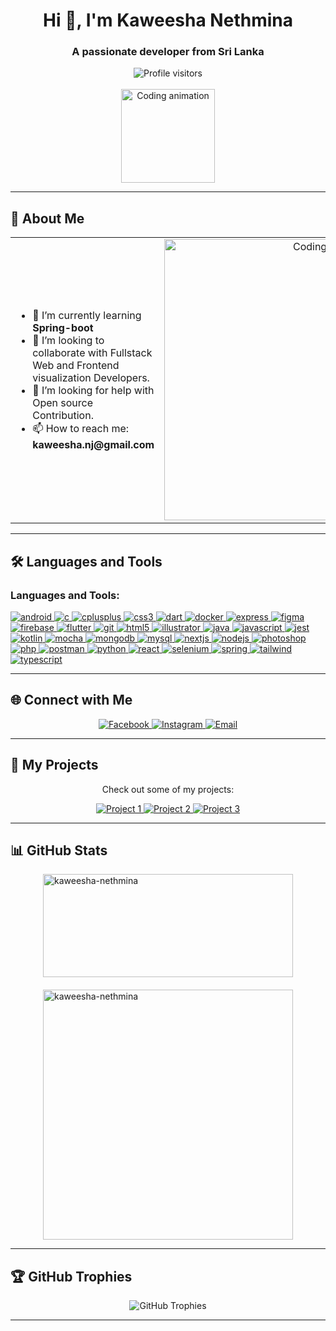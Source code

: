 <div align="center">
  <h1>Hi 👋, I'm Kaweesha Nethmina</h1>
  <h3>A passionate developer from Sri Lanka</h3>
  <img src="https://komarev.com/ghpvc/?username=kaweesha-nethmina&label=Profile+visitors&color=0e75b6&style=flat" alt="Profile visitors">
</div>

<br>

<div align="center">
  <img src="https://user-images.githubusercontent.com/70926530/122611355-07ff1600-d09c-11eb-8d7b-cc9b1e6d7d1b.gif" height="150px" alt="Coding animation">
</div>

---

## 🚀 About Me

<div align="center">
  <table>
    <tr>
      <td width="50%" align="left">
        <ul>
          <li>🌱 I’m currently learning <strong>Spring-boot</strong></li>
          <li>👯 I’m looking to collaborate with Fullstack Web and Frontend visualization Developers.</li>
          <li>🤔 I’m looking for help with Open source Contribution.</li>
          <li>📫 How to reach me: <strong>kaweesha.nj@gmail.com</strong></li>
        </ul>
      </td>
      <td width="50%" align="center">
        <img align="center" alt="Coding" width="450" src="https://media.giphy.com/media/qgQUggAC3Pfv687qPC/giphy.gif">
      </td>
    </tr>
  </table>
</div>

---

## 🛠️ Languages and Tools

<h3 align="left">Languages and Tools:</h3>
<p align="left">
  <a href="https://developer.android.com" target="_blank" rel="noreferrer">
    <img src="https://img.shields.io/badge/Android-3DDC84?style=for-the-badge&logo=android&logoColor=white" alt="android">
  </a>
  <a href="https://www.cprogramming.com/" target="_blank" rel="noreferrer">
    <img src="https://img.shields.io/badge/C-A8B9CC?style=for-the-badge&logo=c&logoColor=white" alt="c">
  </a>
  <a href="https://www.w3schools.com/cpp/" target="_blank" rel="noreferrer">
    <img src="https://img.shields.io/badge/C++-00599C?style=for-the-badge&logo=c%2B%2B&logoColor=white" alt="cplusplus">
  </a>
  <a href="https://www.w3schools.com/css/" target="_blank" rel="noreferrer">
    <img src="https://img.shields.io/badge/CSS3-1572B6?style=for-the-badge&logo=css3&logoColor=white" alt="css3">
  </a>
  <a href="https://dart.dev" target="_blank" rel="noreferrer">
    <img src="https://img.shields.io/badge/Dart-0175C2?style=for-the-badge&logo=dart&logoColor=white" alt="dart">
  </a>
  <a href="https://www.docker.com/" target="_blank" rel="noreferrer">
    <img src="https://img.shields.io/badge/Docker-2496ED?style=for-the-badge&logo=docker&logoColor=white" alt="docker">
  </a>
  <a href="https://expressjs.com" target="_blank" rel="noreferrer">
    <img src="https://img.shields.io/badge/Express-000000?style=for-the-badge&logo=express&logoColor=white" alt="express">
  </a>
  <a href="https://www.figma.com/" target="_blank" rel="noreferrer">
    <img src="https://img.shields.io/badge/Figma-F24E1E?style=for-the-badge&logo=figma&logoColor=white" alt="figma">
  </a>
  <a href="https://firebase.google.com/" target="_blank" rel="noreferrer">
    <img src="https://img.shields.io/badge/Firebase-FFCA28?style=for-the-badge&logo=firebase&logoColor=white" alt="firebase">
  </a>
  <a href="https://flutter.dev" target="_blank" rel="noreferrer">
    <img src="https://img.shields.io/badge/Flutter-02569B?style=for-the-badge&logo=flutter&logoColor=white" alt="flutter">
  </a>
  <a href="https://git-scm.com/" target="_blank" rel="noreferrer">
    <img src="https://img.shields.io/badge/Git-F05032?style=for-the-badge&logo=git&logoColor=white" alt="git">
  </a>
  <a href="https://www.w3.org/html/" target="_blank" rel="noreferrer">
    <img src="https://img.shields.io/badge/HTML5-E34F26?style=for-the-badge&logo=html5&logoColor=white" alt="html5">
  </a>
  <a href="https://www.adobe.com/in/products/illustrator.html" target="_blank" rel="noreferrer">
    <img src="https://img.shields.io/badge/Adobe%20Illustrator-FF9A00?style=for-the-badge&logo=adobe-illustrator&logoColor=white" alt="illustrator">
  </a>
  <a href="https://www.java.com" target="_blank" rel="noreferrer">
    <img src="https://img.shields.io/badge/Java-007396?style=for-the-badge&logo=java&logoColor=white" alt="java">
  </a>
  <a href="https://developer.mozilla.org/en-US/docs/Web/JavaScript" target="_blank" rel="noreferrer">
    <img src="https://img.shields.io/badge/JavaScript-F7DF1E?style=for-the-badge&logo=javascript&logoColor=white" alt="javascript">
  </a>
  <a href="https://jestjs.io" target="_blank" rel="noreferrer">
    <img src="https://img.shields.io/badge/Jest-C21325?style=for-the-badge&logo=jest&logoColor=white" alt="jest">
  </a>
  <a href="https://kotlinlang.org" target="_blank" rel="noreferrer">
    <img src="https://img.shields.io/badge/Kotlin-7F52FF?style=for-the-badge&logo=kotlin&logoColor=white" alt="kotlin">
  </a>
  <a href="https://mochajs.org" target="_blank" rel="noreferrer">
    <img src="https://img.shields.io/badge/Mocha-8D6748?style=for-the-badge&logo=mocha&logoColor=white" alt="mocha">
  </a>
  <a href="https://www.mongodb.com/" target="_blank" rel="noreferrer">
    <img src="https://img.shields.io/badge/MongoDB-47A248?style=for-the-badge&logo=mongodb&logoColor=white" alt="mongodb">
  </a>
  <a href="https://www.mysql.com/" target="_blank" rel="noreferrer">
    <img src="https://img.shields.io/badge/MySQL-4479A1?style=for-the-badge&logo=mysql&logoColor=white" alt="mysql">
  </a>
  <a href="https://nextjs.org/" target="_blank" rel="noreferrer">
    <img src="https://img.shields.io/badge/Next.js-000000?style=for-the-badge&logo=next.js&logoColor=white" alt="nextjs">
  </a>
  <a href="https://nodejs.org" target="_blank" rel="noreferrer">
    <img src="https://img.shields.io/badge/Node.js-339933?style=for-the-badge&logo=node.js&logoColor=white" alt="nodejs">
  </a>
  <a href="https://www.photoshop.com/en" target="_blank" rel="noreferrer">
    <img src="https://img.shields.io/badge/Adobe%20Photoshop-31A8FF?style=for-the-badge&logo=adobe-photoshop&logoColor=white" alt="photoshop">
  </a>
  <a href="https://www.php.net" target="_blank" rel="noreferrer">
    <img src="https://img.shields.io/badge/PHP-777BB4?style=for-the-badge&logo=php&logoColor=white" alt="php">
  </a>
  <a href="https://postman.com" target="_blank" rel="noreferrer">
    <img src="https://img.shields.io/badge/Postman-FF6C37?style=for-the-badge&logo=postman&logoColor=white" alt="postman">
  </a>
  <a href="https://www.python.org" target="_blank" rel="noreferrer">
    <img src="https://img.shields.io/badge/Python-3776AB?style=for-the-badge&logo=python&logoColor=white" alt="python">
  </a>
  <a href="https://reactjs.org/" target="_blank" rel="noreferrer">
    <img src="https://img.shields.io/badge/React-61DAFB?style=for-the-badge&logo=react&logoColor=white" alt="react">
  </a>
  <a href="https://www.selenium.dev" target="_blank" rel="noreferrer">
    <img src="https://img.shields.io/badge/Selenium-43B02A?style=for-the-badge&logo=selenium&logoColor=white" alt="selenium">
  </a>
  <a href="https://spring.io/" target="_blank" rel="noreferrer">
    <img src="https://img.shields.io/badge/Spring-6DB33F?style=for-the-badge&logo=spring&logoColor=white" alt="spring">
  </a>
  <a href="https://tailwindcss.com/" target="_blank" rel="noreferrer">
    <img src="https://img.shields.io/badge/Tailwind%20CSS-06B6D4?style=for-the-badge&logo=tailwind-css&logoColor=white" alt="tailwind">
  </a>
  <a href="https://www.typescriptlang.org/" target="_blank" rel="noreferrer">
    <img src="https://img.shields.io/badge/TypeScript-3178C6?style=for-the-badge&logo=typescript&logoColor=white" alt="typescript">
  </a>
</p>

---

## 🌐 Connect with Me

<div align="center">
  <a href="https://fb.com/kaweeshanethmina17420" target="_blank">
    <img src="https://img.shields.io/badge/Facebook-1877F2?style=for-the-badge&logo=facebook&logoColor=white" alt="Facebook">
  </a>
  <a href="https://instagram.com/kaweesha_nethmina" target="_blank">
    <img src="https://img.shields.io/badge/Instagram-E4405F?style=for-the-badge&logo=instagram&logoColor=white" alt="Instagram">
  </a>
  <a href="mailto:kaweesha.nj@gmail.com" target="_blank">
    <img src="https://img.shields.io/badge/Email-D14836?style=for-the-badge&logo=gmail&logoColor=white" alt="Email">
  </a>
</div>

---

## 📂 My Projects

<div align="center">
  <p>Check out some of my projects:</p>
  <p>
    <a href="https://github.com/kaweesha-nethmina/Skylink">
      <img src="https://img.shields.io/badge/Project_1-100000?style=for-the-badge&logo=github&logoColor=white" alt="Project 1">
    </a>
    <a href="https://github.com/kaweesha-nethmina/Traveliac">
      <img src="https://img.shields.io/badge/Project_2-100000?style=for-the-badge&logo=github&logoColor=white" alt="Project 2">
    </a>
    <a href="https://github.com/kaweesha-nethmina/Aurora">
      <img src="https://img.shields.io/badge/Project_3-100000?style=for-the-badge&logo=github&logoColor=white" alt="Project 3">
    </a>
  </p>
</div>

---

## 📊 GitHub Stats

<div style="display: flex; flex-direction: column; align-items: center; gap: 20px;">
  <img src="https://github-readme-stats.vercel.app/api/top-langs?username=kaweesha-nethmina&show_icons=true&locale=en&layout=compact&theme=radical" alt="kaweesha-nethmina" width="400" height="165" />
  <img src="https://github-readme-streak-stats.herokuapp.com/?user=kaweesha-nethmina&theme=radical" alt="kaweesha-nethmina" width="400" />
</div>



---

## 🏆 GitHub Trophies

<div align="center">
  <img src="https://github-profile-trophy.vercel.app/?username=kaweesha-nethmina&theme=dracula" alt="GitHub Trophies">
</div>

---


